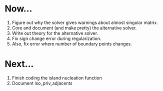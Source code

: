 Now...
======

1.  Figure out why the solver gives warnings about almost singular matrix.
1.  Core and document (and make pretty) the alternative solver.
1.  Write out theory for the alternative solver.
1.  Fix sign change error during regularization.
1.  Also, fix error where number of boundary points changes.

Next...
=======

1.  Finish coding the island nucleation function
1.  Document lso_priv_adjacents
